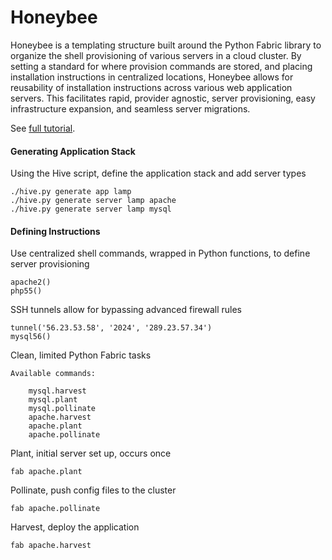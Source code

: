 Honeybee
===

Honeybee is a templating structure built around the Python Fabric library to organize the shell provisioning of various servers in a cloud cluster.  By setting a standard for where provision commands are stored, and placing installation instructions in centralized locations, Honeybee allows for reusability of installation instructions across various web application servers.  This facilitates rapid, provider agnostic, server provisioning, easy infrastructure expansion, and seamless server migrations.  

See [full tutorial](http://jessesnet.com/portfolio/honeybee-server-provisioning "Honeybee Tutorial").

#### Generating Application Stack

Using the Hive script, define the application stack and add server types

```
./hive.py generate app lamp
./hive.py generate server lamp apache
./hive.py generate server lamp mysql
```

#### Defining Instructions

Use centralized shell commands, wrapped in Python functions, to define server provisioning

```
apache2()
php55()
```

SSH tunnels allow for bypassing advanced firewall rules

```
tunnel('56.23.53.58', '2024', '289.23.57.34')
mysql56()
```

Clean, limited Python Fabric tasks
```
Available commands:

    mysql.harvest
    mysql.plant
    mysql.pollinate
    apache.harvest
    apache.plant
    apache.pollinate

```

Plant, initial server set up, occurs once
```
fab apache.plant
```

Pollinate, push config files to the cluster
```
fab apache.pollinate 
```

Harvest, deploy the application
```
fab apache.harvest
```
